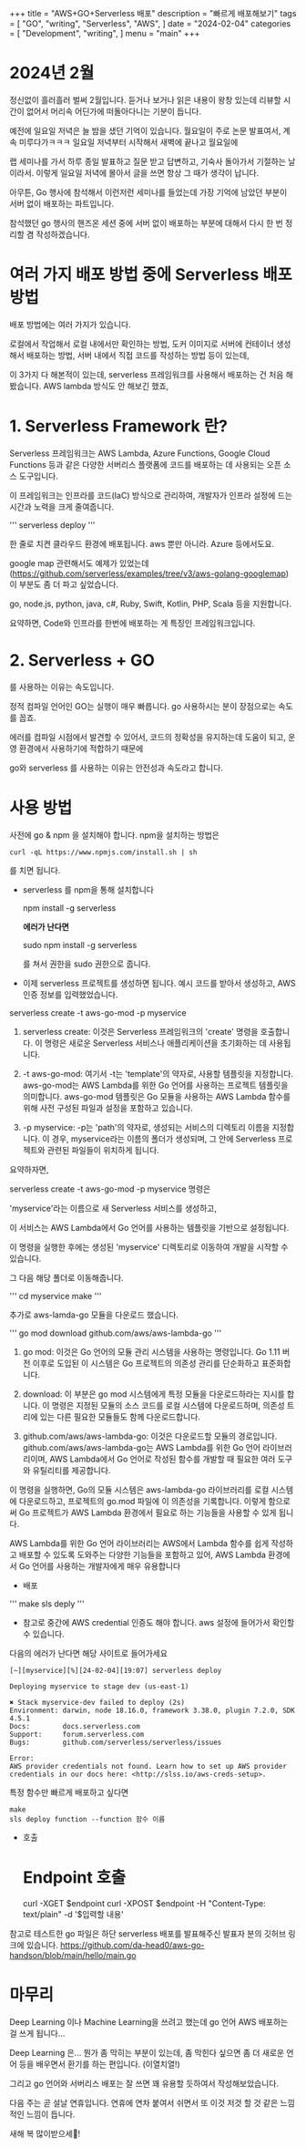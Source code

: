 +++
title = "AWS+GO+Serverless 배포"
description = "빠르게 배포해보기"
tags = [
    "GO",
    "writing",
    "Serverless",
    "AWS",
]
date = "2024-02-04"
categories = [
    "Development",
    "writing",
]
menu = "main"
+++

# 2024년 2월
정신없이 흘러흘러 벌써 2월입니다. 듣거나 보거나 읽은 내용이 왕창 있는데 리뷰할 시간이 없어서 머리속 어딘가에 떠돌아다니는 기분이 듭니다.

예전에 일요일 저녁은 늘 밤을 샜던 기억이 있습니다. 월요일이 주로 논문 발표여서, 계속 미루다가ㅋㅋㅋ 일요일 저녁부터 시작해서 새벽에 끝나고 월요일에

랩 세미나를 가서 하루 종일 발표하고 질문 받고 답변하고, 기숙사 돌아가서 기절하는 날이라서. 이렇게 일요일 저녁에 몰아서 글을 쓰면 항상 그 때가 생각이 납니다.

아무튼, Go 행사에 참석해서 이런저런 세미나를 들었는데 가장 기억에 남았던 부분이 서버 없이 배포하는 파트입니다.

참석했던 go 행사의 핸즈온 세션 중에 서버 없이 배포하는 부분에 대해서 다시 한 번 정리할 겸 작성하겠습니다.



# 여러 가지 배포 방법 중에 Serverless 배포 방법
배포 방법에는 여러 가지가 있습니다.

로컬에서 작업해서 로컬 내에서만 확인하는 방법, 도커 이미지로 서버에 컨테이너 생성해서 배포하는 방법, 서버 내에서 직접 코드를 작성하는 방법 등이 있는데,

이 3가지 다 해본적이 있는데, serverless 프레임워크를 사용해서 배포하는 건 처음 해봤습니다. AWS lambda 방식도 안 해보긴 했죠,


# 1. Serverless Framework 란?

Serverless 프레임워크는 AWS Lambda, Azure Functions, Google Cloud Functions 등과 같은 다양한 서버리스 플랫폼에 코드를 배포하는 데 
사용되는 오픈 소스 도구입니다. 

이 프레임워크는 인프라를 코드(IaC) 방식으로 관리하여, 개발자가 인프라 설정에 드는 시간과 노력을 크게 줄여줍니다.

''' 
    serverless deploy
'''

한 줄로 치켠 클라우드 환경에 배포됩니다. aws 뿐만 아니라. Azure 등에서도요. 

google map 관련해서도 예제가 있었는데(https://github.com/serverless/examples/tree/v3/aws-golang-googlemap) 이 부분도 좀 더 파고 싶었습니다.

 go, node.js, python, java, c#, Ruby, Swift, Kotlin, PHP, Scala 등을 지원합니다.

요약하면, Code와 인프라를 한번에 배포하는 게 특징인 프레임워크입니다.


# 2. Serverless + GO

를 사용하는 이유는 속도입니다.

정적 컴파일 언어인 GO는 실행이 매우 빠릅니다. go 사용하시는 분이 장점으로는 속도를 꼽죠.

에러를 컴파일 시점에서 발견할 수 있어서, 코드의 정확성을 유지하는데 도움이 되고, 운영 환경에서 사용하기에 적합하기 때문에

go와 serverless 를 사용하는 이유는 안전성과 속도라고 합니다.


# 사용 방법

사전에 go & npm 을 설치해야 합니다.
npm을 설치하는 방법은

    curl -qL https://www.npmjs.com/install.sh | sh

를 치면 됩니다.

- serverless 를 npm을 통해 설치합니다

    npm install -g serverless

    **에러가 난다면**

    sudo npm install -g serverless

    를 쳐서 권한을 sudo 권한으로 줍니다.

-  이제 serverless 프로젝트를 생성하면 됩니다.
예시 코드를 받아서 생성하고, AWS 인증 정보를 입력했었습니다.

  serverless create -t aws-go-mod -p myservice

1. serverless create: 이것은 Serverless 프레임워크의 'create' 명령을 호출합니다. 이 명령은 새로운 Serverless 서비스나 애플리케이션을 초기화하는 데 사용됩니다.

2. -t aws-go-mod: 여기서 -t는 'template'의 약자로, 사용할 템플릿을 지정합니다. aws-go-mod는 AWS Lambda를 위한 Go 언어를 사용하는 프로젝트 템플릿을 의미합니다. aws-go-mod 템플릿은 Go 모듈을 사용하는 AWS Lambda 함수를 위해 사전 구성된 파일과 설정을 포함하고 있습니다.

3. -p myservice: -p는 'path'의 약자로, 생성되는 서비스의 디렉토리 이름을 지정합니다. 이 경우, myservice라는 이름의 폴더가 생성되며, 그 안에 Serverless 프로젝트와 관련된 파일들이 위치하게 됩니다.

요약하자면, 

serverless create -t aws-go-mod -p myservice 명령은 

'myservice'라는 이름으로 새 Serverless 서비스를 생성하고, 

이 서비스는 AWS Lambda에서 Go 언어를 사용하는 템플릿을 기반으로 설정됩니다. 

이 명령을 실행한 후에는 생성된 'myservice' 디렉토리로 이동하여 개발을 시작할 수 있습니다.

그 다음 해당 폴더로 이동해줍니다.

'''
  cd myservice
  make
'''

추가로 aws-lamda-go 모듈을 다운로드 했습니다. 

'''
  go mod download github.com/aws/aws-lambda-go
'''

1. go mod: 이것은 Go 언어의 모듈 관리 시스템을 사용하는 명령입니다. Go 1.11 버전 이후로 도입된 이 시스템은 Go 프로젝트의 의존성 관리를 단순화하고 표준화합니다.

2. download: 이 부분은 go mod 시스템에게 특정 모듈을 다운로드하라는 지시를 합니다. 이 명령은 지정된 모듈의 소스 코드를 로컬 시스템에 다운로드하며, 의존성 트리에 있는 다른 필요한 모듈들도 함께 다운로드합니다.

3. github.com/aws/aws-lambda-go: 이것은 다운로드할 모듈의 경로입니다. github.com/aws/aws-lambda-go는 AWS Lambda를 위한 Go 언어 라이브러리이며, AWS Lambda에서 Go 언어로 작성된 함수를 개발할 때 필요한 여러 도구와 유틸리티를 제공합니다.

이 명령을 실행하면, Go의 모듈 시스템은 aws-lambda-go 라이브러리를 로컬 시스템에 다운로드하고, 프로젝트의 go.mod 파일에 이 의존성을 기록합니다. 이렇게 함으로써 Go 프로젝트가 AWS Lambda 환경에서 필요로 하는 기능들을 사용할 수 있게 됩니다.

AWS Lambda를 위한 Go 언어 라이브러리는 AWS에서 Lambda 함수를 쉽게 작성하고 배포할 수 있도록 도와주는 다양한 기능들을 포함하고 있어, AWS Lambda 환경에서 Go 언어를 사용하는 개발자에게 매우 유용합니다
  
-  배포

'''
    make
    sls deply
'''

- 참고로 중간에 AWS credential 인증도 해야 합니다. aws 설정에 들어가서 확인할 수 있습니다.

다음의 에러가 난다면 해당 사이트로 들어가세요

    [~][myservice][%][24-02-04][19:07] serverless deploy
    
    Deploying myservice to stage dev (us-east-1)
    
    ✖ Stack myservice-dev failed to deploy (2s)
    Environment: darwin, node 18.16.0, framework 3.38.0, plugin 7.2.0, SDK 4.5.1
    Docs:        docs.serverless.com
    Support:     forum.serverless.com
    Bugs:        github.com/serverless/serverless/issues
    
    Error:
    AWS provider credentials not found. Learn how to set up AWS provider credentials in our docs here: <http://slss.io/aws-creds-setup>.

특정 함수만 빠르게 배포하고 싶다면

    make
    sls deploy function --function 함수 이름


- 호출

    # Endpoint 호출
    curl -XGET $endpoint
    curl -XPOST $endpoint -H "Content-Type: text/plain" -d '$입력할 내용'


참고로 테스트한 go 파일은 하단 serverless 배포를 발표해주신 발표자 분의 깃허브 링크에 있습니다.
https://github.com/da-head0/aws-go-handson/blob/main/hello/main.go


# 마무리

Deep Learning 이나 Machine Learning을 쓰려고 했는데 go 언어 AWS 배포하는 걸 쓰게 됩니다...

Deep Learning 은... 뭔가 좀 막히는 부분이 있는데, 좀 막힌다 싶으면 좀 더 새로운 언어 등을 배우면서 환기를 하는 편입니다. (이열치열!)

그리고 go 언어와 서버리스 배포는 잘 쓰면 꽤 유용할 듯하여서 작성해보았습니다.

다음 주는 곧 설날 연휴입니다. 연휴에 연차 붙여서 쉬면서 또 이것 저것 할 것 같은 느낌적인 느낌이 듭니다.

새해 복 많이받으세🐉!
